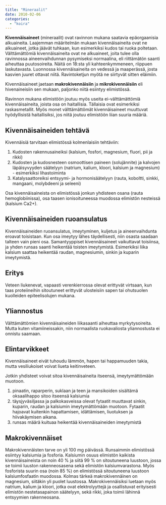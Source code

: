 ```yaml
---
title: "Mineraalit"
date: 2010-02-06
categories: 
  - "koira"
---
```


**Kivennäisaineet** (mineraalit) ovat ravinnon mukana saatavia epäorgaanisia alkuaineita. Laajemman määritelmän mukaan kivennäisaineita ovat ne alkuaineet, jotka jäävät tuhkaan, kun esimerkiksi kudos tai ruoka poltetaan. Välttämättömiä kivennäisaineita ovat ne alkuaineet, joita tulee olla ravinnossa aineenvaihdunnan pysymiseksi normaalina, eli riittämätön saanti aiheuttaa puutosoireita. Näitä on 18:sta yli kahteenkymmeneen, riippuen laskutavasta. Luonnossa kivennäisaineita on vedessä ja maaperässä, josta kasvien juuret ottavat niitä. Ravintoketjun myötä ne siirtyvät sitten eläimiin.

Kivennäisaineet jaetaan **makrokivennäisiin** ja **mikrokivennäisiin** eli hivenaineisiin sen mukaan, paljonko niitä esiintyy elimistössä.

Ravinnon mukana elimistöön joutuu myös useita ei-välttämättömiä kivennäisaineita, joista osa on haitallisia. Tällaisia ovat esimerkiksi raskasmetallit. Myös monet välttämättömät kivennäisaineet muuttuvat hyödyllisistä haitallisiksi, jos niitä joutuu elimistöön liian suuria määriä.  
<!--more-->

## Kivennäisaineiden tehtävä

Kivennäisiä tarvitaan elimistössä kolmenlaisiin tehtäviin:

1. Kudosten rakennusaineiksi (kalsium, fosfori, magnesium, fluori, pii ja rikki)
2. Kudosten ja kudosnesteen osmoottisen paineen (solujännite) ja kalvojen läpäisyvyyden säätelyyn (natrium, kalium, kloori, kalsium ja magnesium) - esimerkiksi lihastoiminta
3. Katalysaattoreiksi entsyymi- ja hormonisäätelyyn (rauta, koboltti, sinkki, mangaani, molybdeeni ja seleeni)

Osa kivennäisaineista on elimistössä jonkun yhdisteen osana (rauta hemoglobiinissa), osa taasen ionisoituneessa muodossa elimistön nesteissä (kalsium Ca2+).

## Kivennäisaineiden ruoansulatus

Kivennäisaineiden ruoansulatus, imeytyminen, kuljetus ja aineenvaihdunta eroavat toisistaan. Kun osa imeytyy lähes täydellisesti, niin osasta saadaan talteen vain pieni osa. Samantyyppiset kivennäisaineet vaikuttavat toisiinsa, ja yhden runsas saanti heikentää toisten imeytymistä. Esimerkiksi liika kalsium saattaa heikentää raudan, magnesiumin, sinkin ja kuparin imeytymistä.

## Eritys

Veteen liukenevat, vapaasti verenkierrossa olevat erittyvät virtsaan, kun taas proteiineihin sitoutuneet erittyvät ulosteisiin sapen tai ohutsuolen kuolleiden epiteelisolujen mukana.

## Yliannostus

Välttämättömien kivennäisaineiden liikasaanti aiheuttaa myrkytysoireita. Mutta kuten vitamiineissakin, niin normaalista ruokavaliosta yliannostusta ei onnistu saamaan.

## Elintarvikkeet

Kivennäisaineet eivät tuhoudu lämmön, hapen tai happamuuden takia, mutta vesiliukoiset voivat liueta keitinveteen.

Jotkin yhdisteet voivat sitoa kivennäisaineita itseensä, imeytymättömään muotoon.

1. pinaatin, raparperin, suklaan ja teen ja mansikoiden sisältämä oksaalihappo sitoo itseensä kalsiumia
2. täysjyväsiljassa ja palkokasveissa olevat fytaatit muuttavat sinkin, kuparin, raudan ja kalsiumin imeytymättömään muotoon. Fytaatit hajoavat kuitenkin hapattamisen, idättämisen, liuotuksen ja hiivakäymisen aikana.
3. runsas määrä kuituaa heikentää kivennäisaineiden imeytymistä

## Makrokivennäiset

Makrokivennäisten tarve on yli 100 mg päivässä. Runsaimmin elimistössä esiintyy kalsiumia ja fosforia. Kalsiumin osuus elimistön kaikista kivennäisaineista on noin 40 % ja siitä 99 % on sitoutuneena luustoon, jossa se toimii luuston rakenneosasena sekä elimistön kalsiumvarastona. Myös fosforista suurin osa (noin 85 %) on elimistössä sitoutuneena luustoon kalsiumfosfaatin muodossa. Kolmas tärkeä makrokivennäinen on magnesium, siitäkin yli puolet luustossa. Makrokivennäisiksi luetaan myös natrium, kalium ja kloori, jotka ovat elektrolyyttejä ja osallistuvat erityisesti elimistön nestetasapainon säätelyyn, sekä rikki, joka toimii lähinnä entsyymien rakenneosana.
